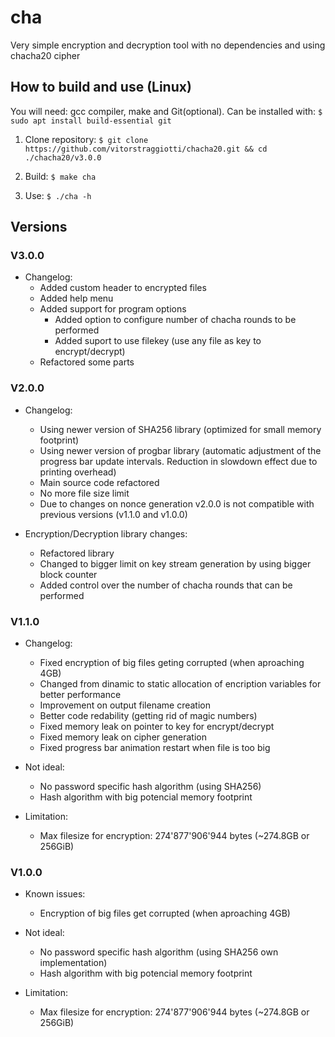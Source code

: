 # cha
Very simple encryption and decryption tool with no dependencies and using chacha20 cipher

## How to build and use (Linux)
You will need: gcc compiler, make and Git(optional). Can be installed with:
`$ sudo apt install build-essential git`

1) Clone repository: `$ git clone https://github.com/vitorstraggiotti/chacha20.git && cd ./chacha20/v3.0.0`

2) Build: `$ make cha`

3) Use: `$ ./cha -h`

## Versions

### V3.0.0
 - Changelog:
   * Added custom header to encrypted files
   * Added help menu
   * Added support for program options
     * Added option to configure number of chacha rounds to be performed
     * Added suport to use filekey (use any file as key to encrypt/decrypt)
   * Refactored some parts

### V2.0.0
 - Changelog:
   * Using newer version of SHA256 library (optimized for small memory footprint)
   * Using newer version of progbar library (automatic adjustment of the progress bar update intervals. Reduction in slowdown effect due to printing overhead)
   * Main source code refactored
   * No more file size limit
   * Due to changes on nonce generation v2.0.0 is not compatible with previous versions (v1.1.0 and v1.0.0)

 - Encryption/Decryption library changes:
   * Refactored library
   * Changed to bigger limit on key stream generation by using bigger block counter
   * Added control over the number of chacha rounds that can be performed


### V1.1.0
 - Changelog:
   * Fixed encryption of big files geting corrupted (when aproaching 4GB)
   * Changed from dinamic to static allocation of encription variables for better performance
   * Improvement on output filename creation
   * Better code redability (getting rid of magic numbers)
   * Fixed memory leak on pointer to key for encrypt/decrypt
   * Fixed memory leak on cipher generation
   * Fixed progress bar animation restart when file is too big

 - Not ideal:
   * No password specific hash algorithm (using SHA256)
   * Hash algorithm with big potencial memory footprint

 - Limitation:
   * Max filesize for encryption: 274'877'906'944 bytes (~274.8GB or 256GiB)

### V1.0.0
 - Known issues:
   * Encryption of big files get corrupted (when aproaching 4GB)

 - Not ideal:
   * No password specific hash algorithm (using SHA256 own implementation)
   * Hash algorithm with big potencial memory footprint

 - Limitation:
   * Max filesize for encryption: 274'877'906'944 bytes (~274.8GB or 256GiB)

